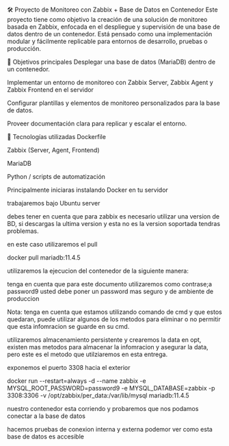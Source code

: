 🛠 Proyecto de Monitoreo con Zabbix + Base de Datos en Contenedor
Este proyecto tiene como objetivo la creación de una solución de monitoreo basada en Zabbix, enfocada en el despliegue y supervisión de una base de datos dentro de un contenedor. Está pensado como una implementación modular y fácilmente replicable para entornos de desarrollo, pruebas o producción.

🎯 Objetivos principales
Desplegar una base de datos (MariaDB) dentro de un contenedor.

Implementar un entorno de monitoreo con Zabbix Server, Zabbix Agent y Zabbix Frontend en el servidor

Configurar plantillas y elementos de monitoreo personalizados para la base de datos.

Proveer documentación clara para replicar y escalar el entorno.

🔧 Tecnologías utilizadas
Dockerfile

Zabbix (Server, Agent, Frontend)

MariaDB

Python / scripts de automatización



Principalmente iniciaras instalando Docker en tu servidor 

trabajaremos bajo Ubuntu server

debes tener en cuenta que para zabbix es necesario utilizar una version de BD, si descargas la ultima version y esta no es la version soportada tendras problemas.

en este caso utilizaremos el pull

docker pull mariadb:11.4.5

utilizaremos la ejecucion del contenedor de la siguiente manera:

tenga en cuenta que para este documento utilizaremos como contrase;a password9 usted debe poner un password mas seguro y de ambiente de produccion 

Nota: tenga en cuenta que estamos utilizando comando de cmd y que estos quedaran, puede utilizar algunos de los metodos para eliminar o no permitir que esta infomracion se guarde en su cmd.

utilizaremos almacenamiento persistente y crearemos la data en opt, existen mas metodos para almacenar la infomracion y asegurar la data, pero este es el metodo que utilziaremos en esta entrega.

exponemos el puerto 3308 hacia el exterior

docker run --restart=always -d --name zabbix -e MYSQL_ROOT_PASSWORD=password9 -e MYSQL_DATABASE=zabbix -p 3308:3306 -v /opt/zabbix/per_data:/var/lib/mysql mariadb:11.4.5

nuestro contenedor esta corriendo y probaremos que nos podamos conectar a la base de datos

hacemos pruebas de conexion interna y externa podemor ver como esta base de datos es accesible

